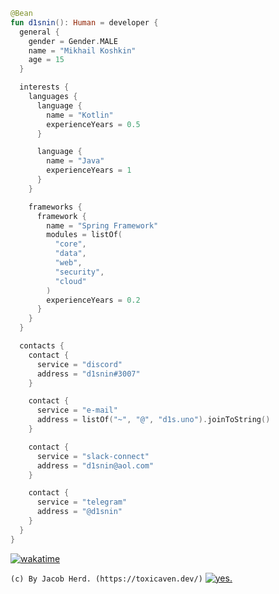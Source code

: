 ```kotlin
@Bean
fun d1snin(): Human = developer {
  general {
    gender = Gender.MALE
    name = "Mikhail Koshkin"
    age = 15
  }

  interests {
    languages {
      language {
        name = "Kotlin"
        experienceYears = 0.5
      }

      language {
        name = "Java"
        experienceYears = 1
      }
    }

    frameworks {
      framework {
        name = "Spring Framework"
        modules = listOf(
          "core",
          "data",
          "web",
          "security",
          "cloud"
        )
        experienceYears = 0.2
      }
    }
  }

  contacts {
    contact {
      service = "discord"
      address = "d1snin#3007"
    }

    contact {
      service = "e-mail"
      address = listOf("~", "@", "d1s.uno").joinToString()
    }

    contact {
      service = "slack-connect"
      address = "d1snin@aol.com"
    }

    contact {
      service = "telegram"
      address = "@d1snin"
    }
  }
}
```

[![wakatime](https://github-readme-stats.vercel.app/api/wakatime?username=d1snin&theme=dracula&v=2)](https://github.com/d1snin)

`(c) By Jacob Herd. (https://toxicaven.dev/)`
[![yes.](https://media.discordapp.net/attachments/835130373209849918/895776013559164938/5pn1ui.png)](https://github.com/d1snin)

